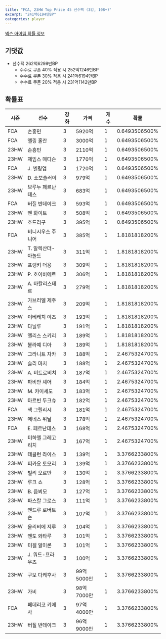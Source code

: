 ```yaml
---
title: "FCA, 23HW Top Price 45 선수팩 (3강, 108+)"
excerpt: "241억6194만BP"
categories: player
---
```

[넥슨 아이템 확률 정보](http://iteminfo.nexon.com/probability/fco?sn=7547)

## 기댓값
- 선수팩 262억6298만BP
  - 수수료 쿠폰 40% 적용 시 252억1246만BP
  - 수수료 쿠폰 30% 적용 시 241억6194만BP
  - 수수료 쿠폰 20% 적용 시 231억1142만BP


## 확률표

|시즌|선수|강화|가격|개수|확률|
|---|---|---|---|---|---|
|FCA|손흥민|3|5920억|1|0.6493506500%|
|FCA|엘링 홀란|3|3000억|1|0.6493506500%|
|23HW|손흥민|3|2110억|1|0.6493506500%|
|23HW|제임스 매디슨|3|1770억|1|0.6493506500%|
|FCA|J. 벨링엄|3|1720억|1|0.6493506500%|
|23HW|D. 소보슬러이|3|979억|1|0.6493506500%|
|23HW|브루누 페르난데스|3|683억|1|0.6493506500%|
|FCA|버질 반데이크|3|593억|1|0.6493506500%|
|23HW|벤 화이트|3|508억|1|0.6493506500%|
|23HW|호드리구|3|395억|1|0.6493506500%|
|FCA|비니시우스 주니어|3|385억|1|1.8181818200%|
|23HW|T. 알렉산더-아놀드|3|311억|1|1.8181818200%|
|23HW|프렝키 더용|3|309억|1|1.8181818200%|
|23HW|P. 호이비에르|3|306억|1|1.8181818200%|
|23HW|A. 마칼리스테르|3|279억|1|1.8181818200%|
|23HW|가브리엘 제주스|3|209억|1|1.8181818200%|
|23HW|이베레치 이즈|3|193억|1|1.8181818200%|
|23HW|다닐루|3|191억|1|1.8181818200%|
|23HW|엘리스 스키리|3|189억|1|1.8181818200%|
|23HW|불라예 디아|3|189억|1|1.8181818200%|
|23HW|그라니트 자카|3|188억|1|2.4675324700%|
|23HW|솔리 마치|3|188억|1|2.4675324700%|
|23HW|A. 미트로비치|3|187억|1|2.4675324700%|
|23HW|파비안 셰어|3|184억|1|2.4675324700%|
|23HW|M. 카이세도|3|183억|1|2.4675324700%|
|23HW|마르빈 두크슈|3|182억|1|2.4675324700%|
|FCA|잭 그릴리시|3|181억|1|2.4675324700%|
|23HW|에네스 위날|3|178억|1|2.4675324700%|
|FCA|E. 페르난데스|3|168억|1|2.4675324700%|
|23HW|미하엘 그레고리치|3|167억|1|2.4675324700%|
|23HW|데클런 라이스|3|139억|1|3.3766233800%|
|23HW|피카요 토모리|3|139억|1|3.3766233800%|
|23HW|빌리 오르반|3|130억|1|3.3766233800%|
|23HW|루크 쇼|3|128억|1|3.3766233800%|
|23HW|B. 음뵈모|3|127억|1|3.3766233800%|
|23HW|파스칼 그로스|3|111억|1|3.3766233800%|
|23HW|앤드루 로버트슨|3|107억|1|3.3766233800%|
|23HW|올리비에 지루|3|104억|1|3.3766233800%|
|23HW|엔도 와타루|3|101억|1|3.3766233800%|
|23HW|미겔 알미론|3|101억|1|3.3766233800%|
|23HW|J. 워드-프라우즈|3|100억|1|3.3766233800%|
|23HW|구보 다케후사|3|99억5000만|1|3.3766233800%|
|23HW|가비|3|98억7000만|1|3.3766233800%|
|FCA|페데리코 키에사|3|97억4000만|1|3.3766233800%|
|23HW|버질 반데이크|3|96억9000만|1|3.3766233800%|
